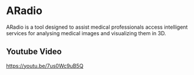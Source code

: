 # ARadio

ARadio is a tool designed to assist medical professionals access intelligent services for analysing medical
images and visualizing them in 3D.

## Youtube Video

https://youtu.be/7us0Wc9uB5Q
